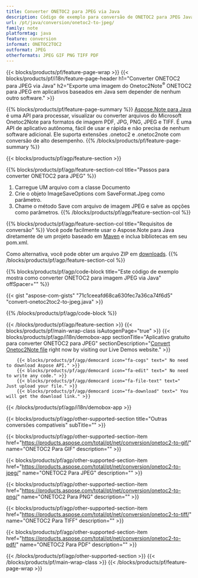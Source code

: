```yaml
---
title: Converter ONETOC2 para JPEG via Java
description: Código de exemplo para conversão de ONETOC2 para JPEG Java. Use o código de exemplo da API para arquivos em lote ONETOC2 para conversão JPEG em qualquer aplicativo baseado em Java. 
url: /pt/java/conversion/onetoc2-to-jpeg/
family: note
platformtag: java
feature: conversion
informat: ONETOC2TOC2
outformat: JPEG
otherformats: JPEG GIF PNG TIFF PDF
---
```

{{< blocks/products/pf/feature-page-wrap >}}
{{< blocks/products/pf/i18n/feature-page-header h1="Converter ONETOC2 para JPEG via Java" h2="Exporte uma imagem do Onetoc2Note<sup>&reg;</sup> ONETOC2 para JPEG em aplicativos baseados em Java sem depender de nenhum outro software." >}}

{{% blocks/products/pf/feature-page-summary %}}
[Aspose.Note para Java](https://products.aspose.com/note/java/) é uma API para processar, visualizar ou converter arquivos do Microsoft Onetoc2Note para formatos de imagem PDF, JPG, PNG, JPEG e TIFF. É uma API de aplicativo autônoma, fácil de usar e rápida e não precisa de nenhum software adicional. Ele suporta extensões .onetoc2 e .onetoc2note com conversão de alto desempenho.
{{% /blocks/products/pf/feature-page-summary  %}}

{{< blocks/products/pf/agp/feature-section >}}

{{% blocks/products/pf/agp/feature-section-col title="Passos para converter ONETOC2 para JPEG" %}}
1. Carregue UM arquivo com a classe Documento
2. Crie o objeto ImageSaveOptions com SaveFormat.Jpeg como parâmetro.
3. Chame o método Save com arquivo de imagem JPEG e salve as opções como parâmetros.
{{% /blocks/products/pf/agp/feature-section-col %}}

{{% blocks/products/pf/agp/feature-section-col title="Requisitos de conversão" %}}
Você pode facilmente usar o Aspose.Note para Java diretamente de um projeto baseado em [Maven](https://repository.aspose.com/webapp/#/artifacts/browse/tree/General/repo/com/aspose/aspose-note) e inclua bibliotecas em seu pom.xml.

Como alternativa, você pode obter um arquivo ZIP em [downloads](https://downloads.aspose.com/note/java).
{{% /blocks/products/pf/agp/feature-section-col %}}

{{% blocks/products/pf/agp/code-block title="Este código de exemplo mostra como converter ONETOC2 para imagem JPEG via Java" offSpacer="" %}}

{{< gist "aspose-com-gists" "71c1ceeafd68ca630fec7a36ca74f6d5" "convert-onetoc2toc2-to-jpeg.java" >}}

{{% /blocks/products/pf/agp/code-block %}}

{{< /blocks/products/pf/agp/feature-section >}}
{{< blocks/products/pf/main-wrap-class isAutogenPage="true" >}}
{{< blocks/products/pf/agp/i18n/demobox-app sectionTitle="Aplicativo gratuito para converter ONETOC2 para JPEG" sectionDescription="[Convert Onetoc2Note file](https://products.aspose.app/note/conversion/onetoc2note-to-jpeg) right now by visiting our Live Demos website." >}}

        {{< blocks/products/pf/agp/democard icon="fa-cogs" text=" No need to download Aspose API." >}}
        {{< blocks/products/pf/agp/democard icon="fa-edit" text=" No need to write any code." >}}
        {{< blocks/products/pf/agp/democard icon="fa-file-text" text=" Just upload your file." >}}
        {{< blocks/products/pf/agp/democard icon="fa-download" text=" You will get the download link." >}}
		
{{< /blocks/products/pf/agp/i18n/demobox-app >}}

{{< blocks/products/pf/agp/other-supported-section title="Outras conversões compatíveis" subTitle="" >}}

{{< blocks/products/pf/agp/other-supported-section-item href="https://products.aspose.com/total/pt/net/conversion/onetoc2-to-gif/" name="ONETOC2 Para GIF" description="" >}}

{{< blocks/products/pf/agp/other-supported-section-item href="https://products.aspose.com/total/pt/net/conversion/onetoc2-to-jpeg/" name="ONETOC2 Para JPEG" description="" >}}

{{< blocks/products/pf/agp/other-supported-section-item href="https://products.aspose.com/total/pt/net/conversion/onetoc2-to-png/" name="ONETOC2 Para PNG" description="" >}}

{{< blocks/products/pf/agp/other-supported-section-item href="https://products.aspose.com/total/pt/net/conversion/onetoc2-to-tiff/" name="ONETOC2 Para TIFF" description="" >}}

{{< blocks/products/pf/agp/other-supported-section-item href="https://products.aspose.com/total/pt/net/conversion/onetoc2-to-pdf/" name="ONETOC2 Para PDF" description="" >}}



{{< /blocks/products/pf/agp/other-supported-section >}}
{{< /blocks/products/pf/main-wrap-class >}}
{{< /blocks/products/pf/feature-page-wrap >}}